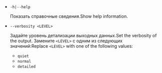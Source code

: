 * `-h|--help`

  <span data-ttu-id="cbcbb-101">Показать справочные сведения.</span><span class="sxs-lookup"><span data-stu-id="cbcbb-101">Show help information.</span></span>

* `--verbosity <LEVEL>`

  <span data-ttu-id="cbcbb-102">Задайте уровень детализации выходных данных.</span><span class="sxs-lookup"><span data-stu-id="cbcbb-102">Set the verbosity of the output.</span></span> <span data-ttu-id="cbcbb-103">Замените `<LEVEL>` с одним из следующих значений:</span><span class="sxs-lookup"><span data-stu-id="cbcbb-103">Replace `<LEVEL>` with one of the following values:</span></span>
  
  * `quiet`
  * `normal`
  * `detailed`
